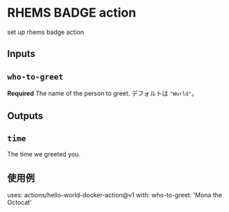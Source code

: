 # RHEMS BADGE action

set up rhems badge action

## Inputs

## `who-to-greet`

**Required** The name of the person to greet. デフォルトは `"World"`。

## Outputs

## `time`

The time we greeted you.

## 使用例

uses: actions/hello-world-docker-action@v1
with:
  who-to-greet: 'Mona the Octocat'
